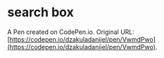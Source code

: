 # search box 

A Pen created on CodePen.io. Original URL: [https://codepen.io/dzakuladanijel/pen/VwmdPwo](https://codepen.io/dzakuladanijel/pen/VwmdPwo).

